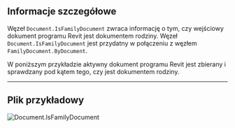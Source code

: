 ## Informacje szczegółowe
Węzeł `Document.IsFamilyDocument` zwraca informację o tym, czy wejściowy dokument programu Revit jest dokumentem rodziny. Węzeł `Document.IsFamilyDocument` jest przydatny w połączeniu z węzłem `FamilyDocument.ByDocument`.

W poniższym przykładzie aktywny dokument programu Revit jest zbierany i sprawdzany pod kątem tego, czy jest dokumentem rodziny.
___
## Plik przykładowy

![Document.IsFamilyDocument](./Revit.Application.Document.IsFamilyDocument_img.jpg)
